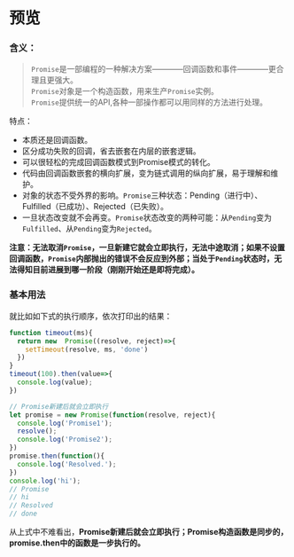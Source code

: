 # 预览  

### 含义： 

> `Promise`是一部编程的一种解决方案————回调函数和事件————更合理且更强大。  
> `Promise`对象是一个构造函数，用来生产`Promise`实例。  
> `Promise`提供统一的API,各种一部操作都可以用同样的方法进行处理。  

特点：  
* 本质还是回调函数。  
* 区分成功失败的回调，省去嵌套在内层的嵌套逻辑。  
* 可以很轻松的完成回调函数模式到Promise模式的转化。  
* 代码由回调函数嵌套的横向扩展，变为链式调用的纵向扩展，易于理解和维护。  
* 对象的状态不受外界的影响。`Promise`三种状态：Pending（进行中）、Fulfilled（已成功）、Rejected（已失败）。  
* 一旦状态改变就不会再变。`Promise`状态改变的两种可能：从`Pending`变为`Fulfilled`、从`Pending`变为`Rejected`。  

**注意：无法取消`Promise`，一旦新建它就会立即执行，无法中途取消；如果不设置回调函数，`Promise`内部抛出的错误不会反应到外部；当处于`Pending`状态时，无法得知目前进展到哪一阶段（刚刚开始还是即将完成）。**  

### 基本用法

就比如如下式的执行顺序，依次打印出的结果：  
```javascript
function timeout(ms){
  return new  Promise((resolve, reject)=>{
    setTimeout(resolve, ms, 'done')
  })
}
timeout(100).then(value=>{
  console.log(value);
})

// Promise新建后就会立即执行
let promise = new Promise(function(resolve, reject){
  console.log('Promise1');
  resolve();
  console.log('Promise2');
})
promise.then(function(){
  console.log('Resolved.');
})
console.log('hi');
// Promise
// hi 
// Resolved
// done
```  
从上式中不难看出，**Promise新建后就会立即执行；Promise构造函数是同步的，promise.then中的函数是一步执行的。**  


